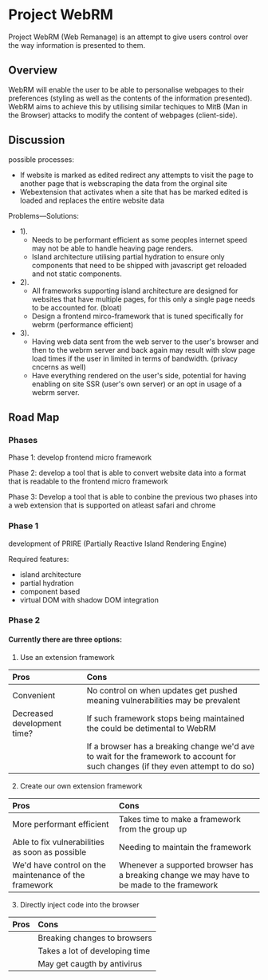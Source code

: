 # Project WebRM

Project WebRM (Web Remanage) is an attempt to give users control over the way information is presented to them.

## Overview

WebRM will enable the user to be able to personalise webpages to their preferences (styling as well as the contents of the information presented). WebRM aims to achieve this by utilising similar techiques to MitB (Man in the Browser) attacks to modify the content of webpages (client-side).

## Discussion

possible processes:
 - If website is marked as edited redirect any attempts to visit the page to another page that is webscraping the data from the orginal site
 - Webextension that activates when a site that has be marked edited is loaded and replaces the entire website data

Problems—Solutions:
 - 1).
    - Needs to be performant efficient as some peoples internet speed may not be able to handle heaving page renders.
    - Island architecture utilising partial hydration to ensure only components that need to be shipped with javascript get reloaded and not static components.
 - 2).
    - All frameworks supporting island architecture are designed for websites that have multiple pages, for this only a single page needs to be accounted for. (bloat)
    - Design a frontend mirco-framework that is tuned specifically for webrm (performance efficient)
 - 3).
    - Having web data sent from the web server to the user's browser and then to the webrm server and back again may result with slow page load times if the user in limited in terms of bandwidth. (privacy cncerns as well)
    - Have everything rendered on the user's side, potential for having enabling on site SSR (user's own server) or an opt in usage of a webrm server.

## Road Map

### Phases
Phase 1:
    develop frontend micro framework

Phase 2:
    develop a tool that is able to convert website data into a format that is readable to the frontend micro framework

Phase 3:
    Develop a tool that is able to conbine the previous two phases into a web extension that is supported on atleast safari and chrome

### Phase 1
development of PRIRE (Partially Reactive Island Rendering Engine)

Required features:
 - island architecture
 - partial hydration
 - component based
 - virtual DOM with shadow DOM integration

### Phase 2

#### Currently there are three options:
1. Use an extension framework

|Pros|Cons|
|:-|:-|
|Convenient|No control on when updates get pushed meaning vulnerabilities may be prevalent|
|Decreased development time?|If such framework stops being maintained the could be detimental to WebRM|
||If a browser has a breaking change we'd ave to wait for the framework to account for such changes (if they even attempt to do so)|

2. Create our own extension framework

|Pros|Cons|
|:-|:-|
|More performant efficient|Takes time to make a framework from the group up|
|Able to fix vulnerabilities as soon as possible|Needing to maintain the framework|
|We'd have control on the maintenance of the framework|Whenever a supported browser has a breaking change we may have to be made to the framework|

3. Directly inject code into the browser

|Pros|Cons|
|:-|:-|
||Breaking changes to browsers|
||Takes a lot of developing time|
||May get caugth by antivirus|
